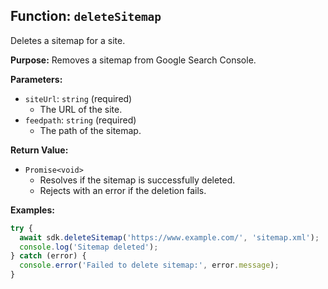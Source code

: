 ## Function: `deleteSitemap`

Deletes a sitemap for a site.

**Purpose:**
Removes a sitemap from Google Search Console.

**Parameters:**
- `siteUrl`: `string` (required)
  - The URL of the site.
- `feedpath`: `string` (required)
  - The path of the sitemap.

**Return Value:**
- `Promise<void>`
  - Resolves if the sitemap is successfully deleted.
  - Rejects with an error if the deletion fails.

**Examples:**

```typescript
try {
  await sdk.deleteSitemap('https://www.example.com/', 'sitemap.xml');
  console.log('Sitemap deleted');
} catch (error) {
  console.error('Failed to delete sitemap:', error.message);
}
```